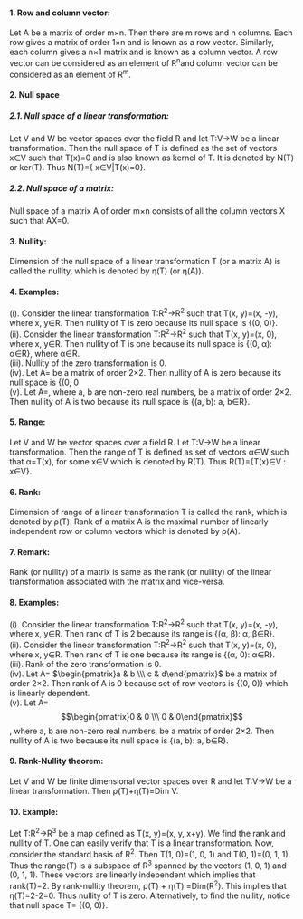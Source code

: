 #### 1. Row and column vector:
Let A be a matrix of order m×n. Then there are m rows and n columns. Each row gives a matrix of order 1×n and is known as a row vector. Similarly, each column gives a n×1 matrix and is known as a column vector. A row vector can be considered as an element of R<sup>n</sup>and column vector can be considered as an element of R<sup>m</sup>.
#### 2. Null space	
##### 2.1. Null space of a linear transformation: 
Let V and W be vector spaces over the field R and let T:V→W be a linear transformation. Then the null space of T is defined as the set of vectors x&isin;V such that T(x)=0 and is also known as kernel of T. It is denoted by N(T) or ker(T). Thus N(T)={ x&isin;V|T(x)=0}.
##### 2.2. Null space of a matrix: 
Null space of a matrix A of order m×n consists of all the column vectors X such that AX=0. 
#### 3. Nullity: 
Dimension of the null space of a linear transformation T (or a matrix A) is called the nullity, which is denoted by η(T) (or η(A)).
#### 4. Examples:
(i). Consider the linear transformation T:R<sup>2</sup>→R<sup>2</sup> such that T(x, y)=(x, -y), where x, y&isin;R. Then nullity of T is zero because its null space is {(0, 0)}. <br>
(ii). Consider the linear transformation T:R<sup>2</sup>→R<sup>2</sup> such that T(x, y)=(x, 0), where x, y&isin;R. Then nullity of T is one because its null space is {(0, α): α&isin;R}, where α&isin;R. <br>
(iii). Nullity of the zero transformation is 0. <br>
(iv). Let A= be a matrix of order 2×2. Then nullity of A is zero because its null space is {(0, 0 <br>
(v). Let A=, where a, b are non-zero real numbers, be a matrix of order 2×2. Then nullity of A is two because its null space is {(a, b): a, b&isin;R}. <br>
#### 5. Range: 
Let V and W be vector spaces over a field R. Let T:V→W be a linear transformation. Then the range of T is defined as set of vectors α&isin;W such that α=T(x), for some x&isin;V which is denoted by R(T). Thus R(T)={T(x)&isin;V : x&isin;V}. 
#### 6. Rank: 
Dimension of range of a linear transformation T is called the rank, which is denoted by ρ(T). Rank of a matrix A is the maximal number of linearly independent row or column vectors which is denoted by ρ(A).
#### 7. Remark: 
Rank (or nullity) of a matrix is same as the rank (or nullity) of the linear transformation associated with the matrix and vice-versa.
#### 8. Examples:
(i). Consider the linear transformation T:R<sup>2</sup>→R<sup>2</sup> such that T(x, y)=(x, -y), where x, y&isin;R. Then rank of T is 2 because its range is {(α, β): α, β&isin;R}. <br>
(ii). Consider the linear transformation T:R<sup>2</sup>→R<sup>2</sup> such that T(x, y)=(x, 0), where x, y&isin;R. Then rank of T is one because its range is {(α, 0): α&isin;R}.<br>
(iii). Rank of the zero transformation is 0. <br>
(iv). Let A= 
$\begin{pmatrix}a & b \\\ c & d\end{pmatrix}$
be a matrix of order 2×2. Then rank of A is 0 because set of row vectors is {(0, 0)} which is linearly dependent. <br>
(v). Let A=
$$\begin{pmatrix}0 & 0 \\\ 0 & 0\end{pmatrix}$$
, where a, b are non-zero real numbers, be a matrix of order 2×2. Then nullity of A is two because its null space is {(a, b): a, b&isin;R}.

#### 9. Rank-Nullity theorem: 
Let V and W be finite dimensional vector spaces over R and let T:V→W be a linear transformation. Then ρ(T)+η(T)=Dim V.
#### 10. Example: 
Let T:R<sup>2</sup>→R<sup>3</sup> be a map defined as T(x, y)=(x, y, x+y). We find the rank and nullity of T. One can easily verify that T is a linear transformation. Now, consider the standard basis of R<sup>2</sup>. Then T(1, 0)=(1, 0, 1) and T(0, 1)=(0, 1, 1). Thus the range(T) is a subspace of R<sup>3</sup> spanned by the vectors (1, 0, 1) and (0, 1, 1). These vectors are linearly independent which implies that rank(T)=2. By rank-nullity theorem, ρ(T) + η(T) =Dim(R<sup>2</sup>). This implies that η(T)=2-2=0. Thus nullity of T is zero. Alternatively, to find the nullity, notice that null space T= {(0, 0)}.
